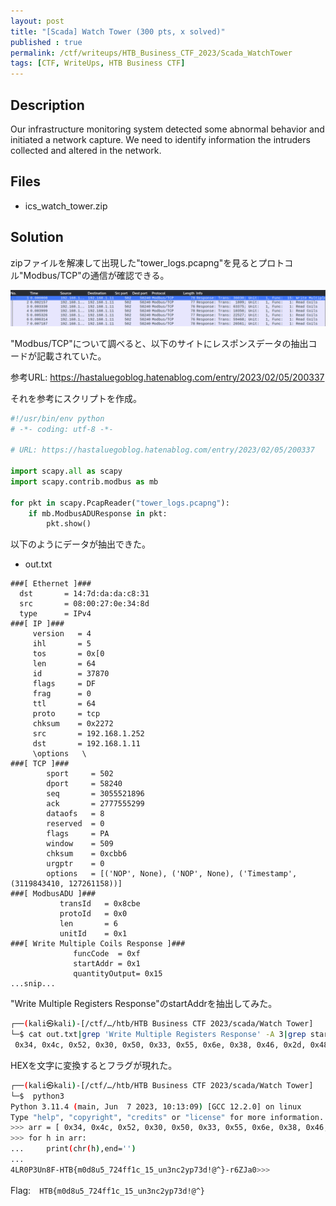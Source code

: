 ```yaml
---
layout: post
title: "[Scada] Watch Tower (300 pts, x solved)"
published : true
permalink: /ctf/writeups/HTB_Business_CTF_2023/Scada_WatchTower
tags: [CTF, WriteUps, HTB Business CTF]
---
```

## Description
Our infrastructure monitoring system detected some abnormal behavior and initiated a network capture. We need to identify information the intruders collected and altered in the network.

## Files
- ics_watch_tower.zip

## Solution

zipファイルを解凍して出現した"tower_logs.pcapng"を見るとプロトコル"Modbus/TCP"の通信が確認できる。

![Alt text](image.png)

"Modbus/TCP"について調べると、以下のサイトにレスポンスデータの抽出コードが記載されていた。

参考URL: https://hastaluegoblog.hatenablog.com/entry/2023/02/05/200337

それを参考にスクリプトを作成。

```python
#!/usr/bin/env python  
# -*- coding: utf-8 -*- 

# URL: https://hastaluegoblog.hatenablog.com/entry/2023/02/05/200337

import scapy.all as scapy 
import scapy.contrib.modbus as mb 
 
for pkt in scapy.PcapReader("tower_logs.pcapng"): 
    if mb.ModbusADUResponse in pkt: 
        pkt.show() 
```

以下のようにデータが抽出できた。

- out.txt

```
###[ Ethernet ]### 
  dst       = 14:7d:da:da:c8:31
  src       = 08:00:27:0e:34:8d
  type      = IPv4
###[ IP ]### 
     version   = 4
     ihl       = 5
     tos       = 0x[0
     len       = 64
     id        = 37870
     flags     = DF
     frag      = 0
     ttl       = 64
     proto     = tcp
     chksum    = 0x2272
     src       = 192.168.1.252
     dst       = 192.168.1.11
     \options   \
###[ TCP ]### 
        sport     = 502
        dport     = 58240
        seq       = 3055521896
        ack       = 2777555299
        dataofs   = 8
        reserved  = 0
        flags     = PA
        window    = 509
        chksum    = 0xcbb6
        urgptr    = 0
        options   = [('NOP', None), ('NOP', None), ('Timestamp', (3119843410, 127261158))]
###[ ModbusADU ]### 
           transId   = 0x8cbe
           protoId   = 0x0
           len       = 6
           unitId    = 0x1
###[ Write Multiple Coils Response ]### 
              funcCode  = 0xf
              startAddr = 0x1
              quantityOutput= 0x15
...snip...
```

"Write Multiple Registers Response"のstartAddrを抽出してみた。

```sh
┌──(kali㉿kali)-[/ctf/…/htb/HTB Business CTF 2023/scada/Watch Tower]
└─$ cat out.txt|grep 'Write Multiple Registers Response' -A 3|grep startAddr|cut -d'=' -f2|sed -z 's/\n/,/g'
 0x34, 0x4c, 0x52, 0x30, 0x50, 0x33, 0x55, 0x6e, 0x38, 0x46, 0x2d, 0x48, 0x54, 0x42, 0x7b, 0x6d, 0x30, 0x64, 0x38, 0x75, 0x35, 0x5f, 0x37, 0x32, 0x34, 0x66, 0x66, 0x31, 0x63, 0x5f, 0x31, 0x35, 0x5f, 0x75, 0x6e, 0x33, 0x6e, 0x63, 0x32, 0x79, 0x70, 0x37, 0x33, 0x64, 0x21, 0x40, 0x5e, 0x7d, 0x2d, 0x72, 0x36, 0x5a, 0x4a, 0x61, 0x30,
 ```

HEXを文字に変換するとフラグが現れた。

 ```sh
┌──(kali㉿kali)-[/ctf/…/htb/HTB Business CTF 2023/scada/Watch Tower]
└─$  python3
Python 3.11.4 (main, Jun  7 2023, 10:13:09) [GCC 12.2.0] on linux
Type "help", "copyright", "credits" or "license" for more information.
>>> arr = [ 0x34, 0x4c, 0x52, 0x30, 0x50, 0x33, 0x55, 0x6e, 0x38, 0x46, 0x2d, 0x48, 0x54, 0x42, 0x7b, 0x6d, 0x30, 0x64, 0x38, 0x75, 0x35, 0x5f, 0x37, 0x32, 0x34, 0x66, 0x66, 0x31, 0x63, 0x5f, 0x31, 0x35, 0x5f, 0x75, 0x6e, 0x33, 0x6e, 0x63, 0x32, 0x79, 0x70, 0x37, 0x33, 0x64, 0x21, 0x40, 0x5e, 0x7d, 0x2d, 0x72, 0x36, 0x5a, 0x4a, 0x61, 0x30]
>>> for h in arr:
...     print(chr(h),end='')
... 
4LR0P3Un8F-HTB{m0d8u5_724ff1c_15_un3nc2yp73d!@^}-r6ZJa0>>> 
 ```

Flag:　`HTB{m0d8u5_724ff1c_15_un3nc2yp73d!@^}`